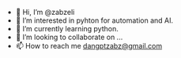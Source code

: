 - 👋 Hi, I’m @zabzeli
- 👀 I’m interested in pyhton for automation and AI.
- 🌱 I’m currently learning python.
- 💞️ I’m looking to collaborate on ...
- 📫 How to reach me dangptzabz@gmail.com

<!---
zabzeli/zabzeli is a ✨ special ✨ repository because its `README.md` (this file) appears on your GitHub profile.
You can click the Preview link to take a look at your changes.
--->
